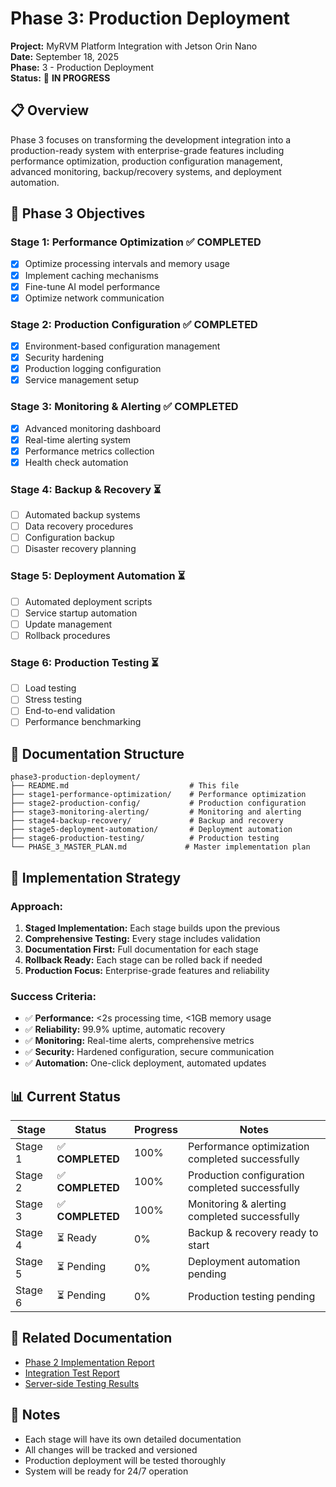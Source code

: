 # Phase 3: Production Deployment

**Project:** MyRVM Platform Integration with Jetson Orin Nano  
**Date:** September 18, 2025  
**Phase:** 3 - Production Deployment  
**Status:** 🚀 **IN PROGRESS**

## 📋 Overview

Phase 3 focuses on transforming the development integration into a production-ready system with enterprise-grade features including performance optimization, production configuration management, advanced monitoring, backup/recovery systems, and deployment automation.

## 🎯 Phase 3 Objectives

### **Stage 1: Performance Optimization** ✅ **COMPLETED**
- [x] Optimize processing intervals and memory usage
- [x] Implement caching mechanisms
- [x] Fine-tune AI model performance
- [x] Optimize network communication

### **Stage 2: Production Configuration** ✅ **COMPLETED**
- [x] Environment-based configuration management
- [x] Security hardening
- [x] Production logging configuration
- [x] Service management setup

### **Stage 3: Monitoring & Alerting** ✅ **COMPLETED**
- [x] Advanced monitoring dashboard
- [x] Real-time alerting system
- [x] Performance metrics collection
- [x] Health check automation

### **Stage 4: Backup & Recovery** ⏳
- [ ] Automated backup systems
- [ ] Data recovery procedures
- [ ] Configuration backup
- [ ] Disaster recovery planning

### **Stage 5: Deployment Automation** ⏳
- [ ] Automated deployment scripts
- [ ] Service startup automation
- [ ] Update management
- [ ] Rollback procedures

### **Stage 6: Production Testing** ⏳
- [ ] Load testing
- [ ] Stress testing
- [ ] End-to-end validation
- [ ] Performance benchmarking

## 📁 Documentation Structure

```
phase3-production-deployment/
├── README.md                           # This file
├── stage1-performance-optimization/    # Performance optimization
├── stage2-production-config/           # Production configuration
├── stage3-monitoring-alerting/         # Monitoring and alerting
├── stage4-backup-recovery/             # Backup and recovery
├── stage5-deployment-automation/       # Deployment automation
├── stage6-production-testing/          # Production testing
└── PHASE_3_MASTER_PLAN.md             # Master implementation plan
```

## 🚀 Implementation Strategy

### **Approach:**
1. **Staged Implementation:** Each stage builds upon the previous
2. **Comprehensive Testing:** Every stage includes validation
3. **Documentation First:** Full documentation for each stage
4. **Rollback Ready:** Each stage can be rolled back if needed
5. **Production Focus:** Enterprise-grade features and reliability

### **Success Criteria:**
- ✅ **Performance:** <2s processing time, <1GB memory usage
- ✅ **Reliability:** 99.9% uptime, automatic recovery
- ✅ **Monitoring:** Real-time alerts, comprehensive metrics
- ✅ **Security:** Hardened configuration, secure communication
- ✅ **Automation:** One-click deployment, automated updates

## 📊 Current Status

| Stage | Status | Progress | Notes |
|-------|--------|----------|-------|
| Stage 1 | ✅ **COMPLETED** | 100% | Performance optimization completed successfully |
| Stage 2 | ✅ **COMPLETED** | 100% | Production configuration completed successfully |
| Stage 3 | ✅ **COMPLETED** | 100% | Monitoring & alerting completed successfully |
| Stage 4 | ⏳ Ready | 0% | Backup & recovery ready to start |
| Stage 5 | ⏳ Pending | 0% | Deployment automation pending |
| Stage 6 | ⏳ Pending | 0% | Production testing pending |

## 🔗 Related Documentation

- [Phase 2 Implementation Report](../PHASE_2_IMPLEMENTATION_REPORT.md)
- [Integration Test Report](../INTEGRATION_TEST_REPORT.md)
- [Server-side Testing Results](../SERVER_SIDE_TESTING_RESULTS.md)

## 📝 Notes

- Each stage will have its own detailed documentation
- All changes will be tracked and versioned
- Production deployment will be tested thoroughly
- System will be ready for 24/7 operation
